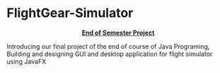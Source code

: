 # FlightGear-Simulator
**<p text align="center">[End of Semester Project](https://www.youtube.com/watch?v=98-JCjLGAwg&ab_channel=YarinGridish)<p>**
Introducing our final project of the end of course of Java Programing, Building and designing GUI and desktop application for flight simulator using JavaFX
